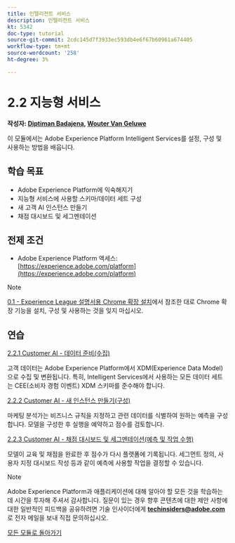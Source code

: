 ```yaml
---
title: 인텔리전트 서비스
description: 인텔리전트 서비스
kt: 5342
doc-type: tutorial
source-git-commit: 2cdc145d7f3933ec593db4e6f67b60961a674405
workflow-type: tm+mt
source-wordcount: '258'
ht-degree: 3%

---
```


# 2.2 지능형 서비스

**작성자: [Diptiman Badajena](https://www.linkedin.com/in/diptiman-badajena-1b178019/), [Wouter Van Geluwe](https://www.linkedin.com/in/woutervangeluwe/)**

이 모듈에서는 Adobe Experience Platform Intelligent Services를 설정, 구성 및 사용하는 방법을 배웁니다.

## 학습 목표

- Adobe Experience Platform에 익숙해지기
- 지능형 서비스에 사용할 스키마/데이터 세트 구성
- 새 고객 AI 인스턴스 만들기
- 채점 대시보드 및 세그멘테이션

## 전제 조건

- Adobe Experience Platform 액세스: [https://experience.adobe.com/platform](https://experience.adobe.com/platform)

>[!NOTE]
>
>[0.1 - Experience League 설명서용 Chrome 확장 설치](../../gettingstarted/gettingstarted/ex1.md)에서 참조한 대로 Chrome 확장 기능을 설치, 구성 및 사용하는 것을 잊지 마십시오.

## 연습

[2.2.1 Customer AI - 데이터 준비(수집)](./ex1.md)

고객 데이터는 Adobe Experience Platform에서 XDM(Experience Data Model)으로 수집 및 변환됩니다. 특히, Intelligent Services에서 사용하는 모든 데이터 세트는 CEE(소비자 경험 이벤트) XDM 스키마를 준수해야 합니다.

[2.2.2 Customer AI - 새 인스턴스 만들기(구성)](./ex2.md)

마케팅 분석가는 비즈니스 규칙을 지정하고 관련 데이터를 식별하여 원하는 예측을 구성합니다. 모델을 구성한 후 실행을 예약하고 점수를 검토합니다.

[2.2.3 Customer AI - 채점 대시보드 및 세그멘테이션(예측 및 작업 수행)](./ex3.md)

모델이 교육 및 채점을 완료한 후 점수가 다시 플랫폼에 기록됩니다. 세그먼트 정의, 사용자 지정 대시보드 작성 등과 같이 예측에 사용할 작업을 결정할 수 있습니다.

>[!NOTE]
>
>Adobe Experience Platform과 애플리케이션에 대해 알아야 할 모든 것을 학습하는 데 시간을 투자해 주셔서 감사합니다. 질문이 있는 경우 향후 콘텐츠에 대한 제안 사항에 대한 일반적인 피드백을 공유하려면 기술 인사이더에게 **techinsiders@adobe.com**&#x200B;로 전자 메일을 보내 직접 문의하십시오.

[모든 모듈로 돌아가기](../../../overview.md)
